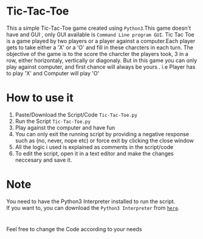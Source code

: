 # Tic-Tac-Toe
This a simple Tic-Tac-Toe game created using `Python3`.This game doesn't have and GUI , only GUI available is `Command Line program GUI`.
Tic Tac Toe is a game played by two players or a player against a computer.Each player gets to take either a 'X' or a 'O' and fill in these charcters in each turn.
The objective of the game is to the score the charcter the players took, 3 in a row, either horizontaly, vertically or diagonaly.
But in this game you can only play against computer, and first chance will always be yours . i.e Player has to play 'X' and Computer will play 'O' 

# How to use it
1. Paste/Download the Script/Code `Tic-Tac-Toe.py`
2. Run the Script `Tic-Tac-Toe.py`
3. Play against the computer and have fun
4. You can only exit the running script by providing a negative response such as (no, never, nope etc) or force exit by clicking the close window
5. All the logic i used is explained as comments in the script/code
6. To edit the script, open it in a text editor and make the changes neccesary and save it.

# Note
You need to have the Python3 Interpreter installed to run the script. <br/>
If you want to, you can download the `Python3 Interpreter` from [`here`](https://www.python.org/downloads/).<br/>

#
Feel free to change the Code according to your needs
 
 
  
    
